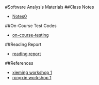 #Software Analysis Materials
##Class Notes
- [Notes0](Notes.md)

##On-Course Test Codes
- [on-course-testing](on-course-testing)

##Reading Report
- [reading report](ReadingReport)

##References
- [xieming workshop 1](References/xieming_workshop1)
- [rongxin workshop 1](References/workshop1)
